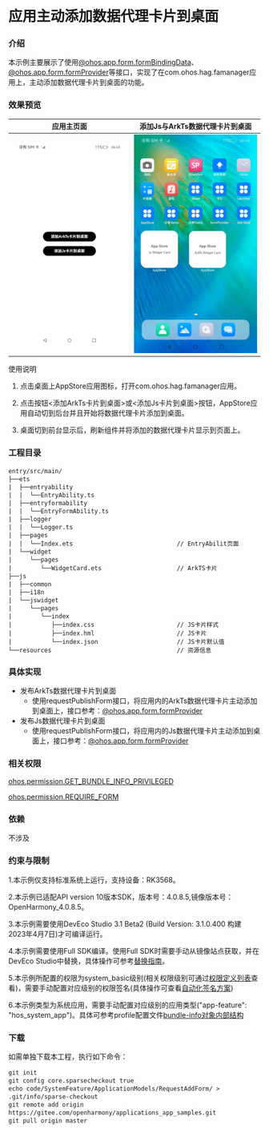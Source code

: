 # 应用主动添加数据代理卡片到桌面

### 介绍

本示例主要展示了使用[@ohos.app.form.formBindingData](https://gitee.com/openharmony/docs/blob/master/zh-cn/application-dev/reference/apis/js-apis-app-form-formBindingData.md)、[@ohos.app.form.formProvider](https://gitee.com/openharmony/docs/blob/master/zh-cn/application-dev/reference/apis/js-apis-app-form-formProvider.md)等接口，实现了在com.ohos.hag.famanager应用上，主动添加数据代理卡片到桌面的功能。

### 效果预览

| 应用主页面                          | 添加Js与ArkTs数据代理卡片到桌面        |
| ------- | ------- |
| ![AppStor_main](./screenshots/zh/menu.jpeg) | ![AppStor_preview](./screenshots/zh/card.jpeg) |

使用说明

1. 点击桌面上AppStore应用图标，打开com.ohos.hag.famanager应用。

2. 点击按钮<添加ArkTs卡片到桌面>或<添加Js卡片到桌面>按钮，AppStore应用自动切到后台并且开始将数据代理卡片添加到桌面。

3. 桌面切到前台显示后，刷新组件并将添加的数据代理卡片显示到页面上。

### 工程目录

```
entry/src/main/
├──ets
|  ├──entryability
|  |  └──EntryAbility.ts
|  ├──entryformability
|  |  └──EntryFormAbility.ts                         
|  ├──logger                   
|  |  └──Logger.ts
|  ├──pages
|  |  └──Index.ets                             // EntryAbilit页面
|  └──widget
|     └──pages
|        └──WidgetCard.ets                     // ArkTS卡片
├──js
|  ├──common
|  ├──i18n
|  └──jswidget
|     └──pages
|        └──index
|           ├──index.css                       // JS卡片样式
|           ├──index.hml                       // JS卡片
|           └──index.json                      // JS卡片默认值
└──resources                                   // 资源信息
```

### 具体实现

- 发布ArkTs数据代理卡片到桌面
  - 使用requestPublishForm接口，将应用内的ArkTs数据代理卡片主动添加到桌面上，接口参考：[@ohos.app.form.formProvider](https://gitee.com/openharmony/docs/blob/master/zh-cn/application-dev/reference/apis/js-apis-app-form-formProvider.md)
- 发布Js数据代理卡片到桌面
  - 使用requestPublishForm接口，将应用内的Js数据代理卡片主动添加到桌面上，接口参考：[@ohos.app.form.formProvider](https://gitee.com/openharmony/docs/blob/master/zh-cn/application-dev/reference/apis/js-apis-app-form-formProvider.md)

### 相关权限

[ohos.permission.GET_BUNDLE_INFO_PRIVILEGED](https://gitee.com/openharmony/docs/blob/eb73c9e9dcdd421131f33bb8ed6ddc030881d06f/zh-cn/application-dev/security/permission-list.md)

[ohos.permission.REQUIRE_FORM](https://gitee.com/openharmony/docs/blob/eb73c9e9dcdd421131f33bb8ed6ddc030881d06f/zh-cn/application-dev/security/permission-list.md)

### 依赖

不涉及

### 约束与限制

1.本示例仅支持标准系统上运行，支持设备：RK3568。

2.本示例已适配API version 10版本SDK，版本号：4.0.8.5,镜像版本号：OpenHarmony_4.0.8.5。

3.本示例需要使用DevEco Studio 3.1 Beta2 (Build Version: 3.1.0.400 构建 2023年4月7日)才可编译运行。

4.本示例需要使用Full SDK编译。使用Full SDK时需要手动从镜像站点获取，并在DevEco Studio中替换，具体操作可参考[替换指南]( https://docs.openharmony.cn/pages/v3.2/zh-cn/application-dev/quick-start/full-sdk-switch-guide.md/ )。

5.本示例所配置的权限为system_basic级别(相关权限级别可通过[权限定义列表]( https://gitee.com/openharmony/docs/blob/master/zh-cn/application-dev/security/permission-list.md )查看)，需要手动配置对应级别的权限签名(具体操作可查看[自动化签名方案](https://docs.openharmony.cn/pages/v3.2/zh-cn/application-dev/security/hapsigntool-overview.md/))

6.本示例类型为系统应用，需要手动配置对应级别的应用类型("app-feature": "hos_system_app")。具体可参考profile配置文件[bundle-info对象内部结构](https://gitee.com/openharmony/docs/blob/eb73c9e9dcdd421131f33bb8ed6ddc030881d06f/zh-cn/application-dev/security/app-provision-structure.md#bundle-info%E5%AF%B9%E8%B1%A1%E5%86%85%E9%83%A8%E7%BB%93%E6%9E%84)

### 下载

如需单独下载本工程，执行如下命令：
```
git init
git config core.sparsecheckout true
echo code/SystemFeature/ApplicationModels/RequestAddForm/ > .git/info/sparse-checkout
git remote add origin https://gitee.com/openharmony/applications_app_samples.git
git pull origin master
```